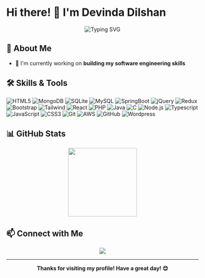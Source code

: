 # Hi there! 👋 I'm Devinda Dilshan

<div align="center">
  <img src="https://readme-typing-svg.herokuapp.com?font=Fira+Code&pause=1000&color=2196F3&center=true&width=435&lines=Aspiring+Software+Engineer;Always+learning+new+things" alt="Typing SVG" />
</div>


## 🚀 About Me
- 🔭 I'm currently working on **building my software engineering skills**
  
## 🛠️ Skills & Tools

![HTML5](https://img.shields.io/badge/HTML5-E34F26?style=flat&logo=html5&logoColor=white)
![MongoDB](https://img.shields.io/badge/MongoDB-47A248?style=flat&logo=mongodb&logoColor=white)
![SQLite](https://img.shields.io/badge/SQLite-003B57?style=flat&logo=sqlite&logoColor=white)
![MySQL](https://img.shields.io/badge/MySQL-4479A1?style=flat&logo=mysql&logoColor=white)
![SpringBoot](https://img.shields.io/badge/SpringBoot-6DB33F?style=flat&logo=spring&logoColor=white)
![jQuery](https://img.shields.io/badge/jQuery-0769AD?style=flat&logo=jquery&logoColor=white)
![Redux](https://img.shields.io/badge/Redux-764ABC?style=flat&logo=redux&logoColor=white)
![Bootstrap](https://img.shields.io/badge/Bootstrap-7952B3?style=flat&logo=bootstrap&logoColor=white)
![Tailwind](https://img.shields.io/badge/Tailwind_CSS-06B6D4?style=flat&logo=tailwind-css&logoColor=white)
![React](https://img.shields.io/badge/React-61DAFB?style=flat&logo=react&logoColor=black)
![PHP](https://img.shields.io/badge/PHP-777BB4?style=flat&logo=php&logoColor=white)
![Java](https://img.shields.io/badge/Java-ED8B00?style=flat&logo=openjdk&logoColor=white)
![C](https://img.shields.io/badge/C-A8B9CC?style=flat&logo=c&logoColor=black)
![Node.js](https://img.shields.io/badge/Node.js-339933?style=flat&logo=node.js&logoColor=white)
![Typescript](https://img.shields.io/badge/TypeScript-3178C6?style=flat&logo=typescript&logoColor=white)
![JavaScript](https://img.shields.io/badge/-JavaScript-F7DF1E?style=flat&logo=javascript&logoColor=black)
![CSS3](https://img.shields.io/badge/CSS3-1572B6?style=flat&logo=css3&logoColor=white)
![Git](https://img.shields.io/badge/Git-F05032?style=flat&logo=git&logoColor=white)
![AWS](https://img.shields.io/badge/Amazon_AWS-232F3E?style=flat&logo=amazon-web-services&logoColor=white)
![GitHub](https://img.shields.io/badge/-GitHub-181717?style=flat&logo=github&logoColor=white)
![Wordpress](https://img.shields.io/badge/Wordpress-21759B?style=flat&logo=wordpress&logoColor=white)

## 📊 GitHub Stats

<div align="center">
  <img height="180em" src="https://github-readme-stats.vercel.app/api/top-langs/?username=devindadilshan&layout=compact&langs_count=7&theme=radical"/>
</div>

<!--
## 🏆 GitHub Trophies
<p align="center">
  <img src="https://github-profile-trophy.vercel.app/?username=devindadilshan&theme=darkhub&no-frame=true&margin-w=15" />
</p>
<-->

## 📫 Connect with Me
<p align="center">
  <a href="https://linkedin.com/in/your-profile">
    <img src="https://img.shields.io/badge/LinkedIn-0A66C2?style=flat&logo=linkedin&logoColor=white"/>
  </a>
</p>

---

<div align="center">
  <b>Thanks for visiting my profile! Have a great day! 😊</b>
</div>
